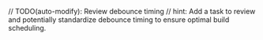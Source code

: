 // TODO(auto-modify): Review debounce timing
// hint: Add a task to review and potentially standardize debounce timing to ensure optimal build scheduling.
